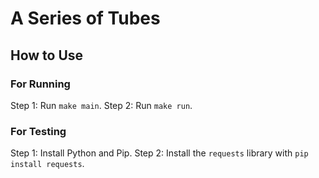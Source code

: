 # A Series of Tubes

## How to Use

### For Running

Step 1: Run `make main`.
Step 2: Run `make run`.

### For Testing

Step 1: Install Python and Pip.
Step 2: Install the `requests` library with `pip install requests`.
